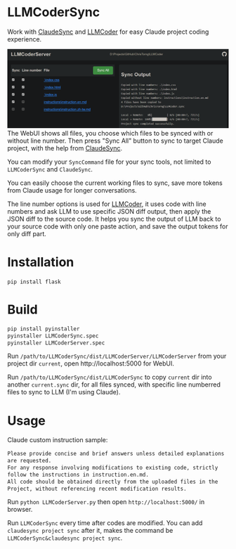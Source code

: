 # LLMCoderSync

Work with [ClaudeSync](https://github.com/jahwag/ClaudeSync) and [LLMCoder](https://github.com/ChrisTorng/LLMCoder) for easy Claude project coding experience.

![](images/LLMCoderServer.png)
The WebUI shows all files, you choose which files to be synced with or without line number. Then press "Sync All" button to sync to target Claude project, with the help from [ClaudeSync](https://github.com/jahwag/ClaudeSync).

You can modify your `SyncCommand` file for your sync tools, not limited to `LLMCoderSync` and `ClaudeSync`.

You can easily choose the current working files to sync, save more tokens from Claude usage for longer conversations.

The line number options is used for [LLMCoder](https://github.com/ChrisTorng/LLMCoder), it uses code with line numbers and ask LLM to use specific JSON diff output, then apply the JSON diff to the source code. It helps you sync the output of LLM back to your source code with only one paste action, and save the output tokens for only diff part.

# Installation

```
pip install flask
```

# Build

```
pip install pyinstaller
pyinstaller LLMCoderSync.spec
pyinstaller LLMCoderServer.spec
```

Run `/path/to/LLMCoderSync/dist/LLMCoderServer/LLMCoderServer` from your project dir `current`, open http://localhost:5000 for WebUI.

Run `/path/to/LLMCoderSync/dist/LLMCoderSync` to copy `current` dir into another `current.sync` dir, for all files synced, with specific line numberred files to sync to LLM (I'm using Claude).

# Usage

Claude custom instruction sample:

```
Please provide concise and brief answers unless detailed explanations are requested.
For any response involving modifications to existing code, strictly follow the instructions in instruction.en.md.
All code should be obtained directly from the uploaded files in the Project, without referencing recent modification results.
```

Run `python LLMCoderServer.py` then open `http://localhost:5000/` in browser.

Run `LLMCoderSync` every time after codes are modified. You can add `claudesync project sync` after it, makes the command be `LLMCoderSync&claudesync project sync`.